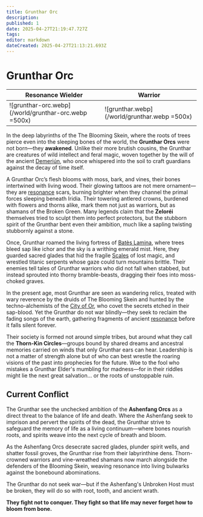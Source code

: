 ```yaml
---
title: Grunthar Orc
description: 
published: 1
date: 2025-04-27T21:19:47.727Z
tags: 
editor: markdown
dateCreated: 2025-04-27T21:13:21.693Z
---
```


# Grunthar Orc

|Resonance Wielder|Warrior|
| -- | -- |
|![grunthar-orc.webp](/world/grunthar-orc.webp =500x)|![grunthar.webp](/world/grunthar.webp =500x)|


In the deep labyrinths of the The Blooming Skein, where the roots of trees pierce even into the sleeping bones of the world, the **Grunthar Orcs** were not born—they **awakened**. Unlike their more brutish cousins, the Grunthar are creatures of wild intellect and feral magic, woven together by the will of the ancient [Demeriún](/being/ancient/demeriun.md), who once whispered into the soil to craft guardians against the decay of time itself.

A Grunthar Orc’s flesh blooms with moss, bark, and vines, their bones intertwined with living wood. Their glowing tattoos are not mere ornament—they are [resonance](/structure/mechanic/resonance.md) scars, burning brighter when they channel the primal forces sleeping beneath Iridia. Their towering antlered crowns, burdened with flowers and thorns alike, mark them not just as warriors, but as shamans of the Broken Green. Many legends claim that the **Zeloréi** themselves tried to sculpt them into perfect protectors, but the stubborn spirit of the Grunthar bent even their ambition, much like a sapling twisting stubbornly against a stone.

Once, Grunthar roamed the living fortress of [Batès Lamina](/geography/settlement/fortress/bates-lamina.md), where trees bleed sap like ichor and the sky is a writhing emerald mist. Here, they guarded sacred glades that hid the fragile [Scales](/geography/landmark/scale.md) of lost magic, and wrestled titanic serpents whose gaze could turn mountains brittle. Their enemies tell tales of Grunthar warriors who did not fall when stabbed, but instead sprouted into thorny bramble-beasts, dragging their foes into moss-choked graves.

In the present age, most Grunthar are seen as wandering relics, treated with wary reverence by the druids of The Blooming Skein and hunted by the techno-alchemists of the [City of Or](/geography/settlement/city/city-of-or.md), who covet the secrets etched in their sap-blood. Yet the Grunthar do not war blindly—they seek to reclaim the fading songs of the earth, gathering fragments of ancient [resonance](/structure/mechanic/resonance.md) before it falls silent forever. 

Their society is formed not around simple tribes, but around what they call the **Thorn-Kin Circles**—groups bound by shared dreams and ancestral memories carried on winds that only Grunthar ears can hear. Leadership is not a matter of strength alone but of who can best wrestle the roaring visions of the past into prophecies for the future. Woe to the fool who mistakes a Grunthar Elder's mumbling for madness—for in their riddles might lie the next great salvation... or the roots of unstoppable ruin.

## Current Conflict

The Grunthar see the unchecked ambition of the **Ashenfang Orcs** as a direct threat to the balance of life and death. Where the Ashenfang seek to imprison and pervert the spirits of the dead, the Grunthar strive to safeguard the memory of life as a living continuum—where bones nourish roots, and spirits weave into the next cycle of breath and bloom.

As the Ashenfang Orcs desecrate sacred glades, plunder spirit wells, and shatter fossil groves, the Grunthar rise from their labyrinthine dens. Thorn-crowned warriors and vine-wreathed shamans now march alongside the defenders of the Blooming Skein, weaving resonance into living bulwarks against the bonebound abominations.

The Grunthar do not seek war—but if the Ashenfang's Unbroken Host must be broken, they will do so with root, tooth, and ancient wrath.

**They fight not to conquer.
They fight so that life may never forget how to bloom from bone.**

